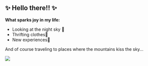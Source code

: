 ## ✨ **Hello there!!** ✨

**What sparks joy in my life:**

- Looking at the night sky 🌠
- Thrifting clothes👕
- New experiences🎢

And of course traveling to places where the mountains kiss the sky...

![](https://hasajacezajace.com/wp-content/uploads/2021/10/gesia-szyja-szczyt-1.jpg)
